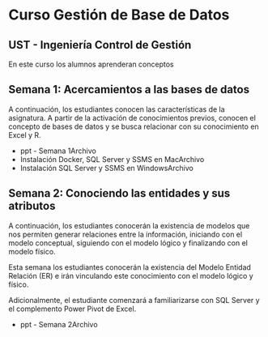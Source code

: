 # Curso Gestión de Base de Datos
## UST - Ingeniería Control de Gestión

En este curso los alumnos aprenderan conceptos 

## Semana 1: Acercamientos a las bases de datos

A continuación, los estudiantes conocen las características de la asignatura. A partir de la activación de conocimientos previos, conocen el concepto de bases de datos y se busca relacionar con su conocimiento en Excel y R.
- ppt - Semana 1Archivo
- Instalación Docker, SQL Server y SSMS en MacArchivo
- Instalación SQL Server y SSMS en WindowsArchivo

## Semana 2: Conociendo las entidades y sus atributos

A continuación, los estudiantes conocerán la existencia de modelos que nos permiten generar relaciones entre la información, iniciando con el modelo conceptual, siguiendo con el modelo lógico y finalizando con el modelo físico.

Esta semana los estudiantes conocerán la existencia del Modelo Entidad Relación (ER) e irán vinculando este conocimiento con el modelo lógico y físico.

Adicionalmente, el estudiante comenzará a familiarizarse con SQL Server y el complemento Power Pivot de Excel.
- ppt - Semana 2Archivo

